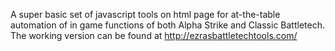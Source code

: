A super basic set of javascript tools on html page for at-the-table automation of in game functions of both Alpha Strike and Classic Battletech. 
The working version can be found at http://ezrasbattletechtools.com/
